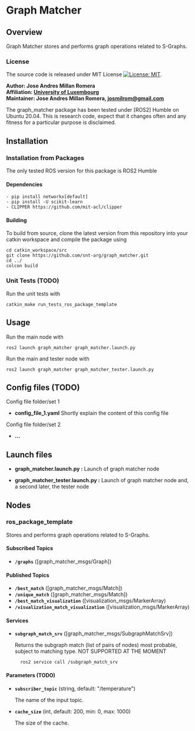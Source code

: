 # Graph Matcher

## Overview

Graph Matcher stores and performs graph operations related to S-Graphs.

### License

The source code is released under MIT License [![License: MIT](https://img.shields.io/badge/License-MIT-yellow.svg)](https://opensource.org/licenses/MIT).

**Author: Jose Andres Millan Romera<br />
Affiliation: [University of Luxembourg](https://www.anybotics.com/)<br />
Maintainer: Jose Andres Millan Romera, josmilrom@gmail.com**

The graph_matcher package has been tested under [ROS2] Humble on Ubuntu 20.04.
This is research code, expect that it changes often and any fitness for a particular purpose is disclaimed.


## Installation

### Installation from Packages

The only tested ROS version for this package is ROS2 Humble
    
#### Dependencies

	- pip install networkx[default]
	- pip install -U scikit-learn
	- CLIPPER https://github.com/mit-acl/clipper

#### Building

To build from source, clone the latest version from this repository into your catkin workspace and compile the package using

	cd catkin_workspace/src
	git clone https://github.com/snt-arg/graph_matcher.git
	cd ../
	colcon build


### Unit Tests (TODO)

Run the unit tests with

	catkin_make run_tests_ros_package_template

## Usage

Run the main node with

	ros2 launch graph_matcher graph_matcher.launch.py

Run the main and tester node with

	ros2 launch graph_matcher graph_matcher_tester.launch.py 

## Config files (TODO)

Config file folder/set 1

* **config_file_1.yaml** Shortly explain the content of this config file

Config file folder/set 2

* **...**

## Launch files

* **graph_matcher.launch.py :** Launch of graph matcher node

* **graph_matcher_tester.launch.py :** Launch of graph matcher node and, a second later, the tester node


## Nodes

### ros_package_template

Stores and performs graph operations related to S-Graphs.


#### Subscribed Topics

* **`/graphs`** ([graph_matcher_msgs/Graph])


#### Published Topics

* **`/best_match`** ([graph_matcher_msgs/Match])
* **`/unique_match`** ([graph_matcher_msgs/Match])
* **`/best_match_visualization`** ([visualization_msgs/MarkerArray)
* **`/visualization_match_visualization`** ([visualization_msgs/MarkerArray)

#### Services

* **`subgraph_match_srv`** ([graph_matcher_msgs/SubgraphMatchSrv])

	Returns the subgraph match (list of pairs of nodes) most probable, subject to matching type. NOT SUPPORTED AT THE MOMENT

		ros2 service call /subgraph_match_srv


#### Parameters (TODO)

* **`subscriber_topic`** (string, default: "/temperature")

	The name of the input topic.

* **`cache_size`** (int, default: 200, min: 0, max: 1000)

	The size of the cache.




